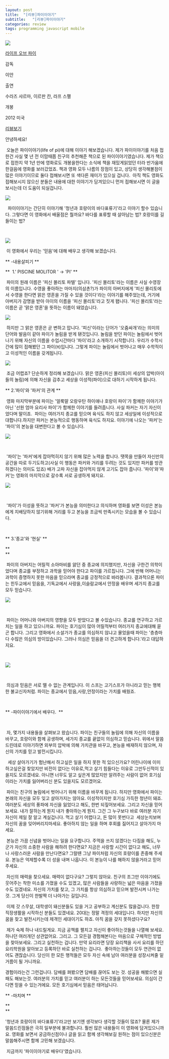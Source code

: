 ```yaml
---
layout: post
title:  "[리뷰]파이이야기"
subtitle:   "[리뷰]파이이야기"
categories: review
tags: programming javascript mobile
---
```

  

 [![](http://imgmovie.naver.com/mdi/mit150/0873/87309_P20_121051.jpg)](http://movie.naver.com/movie/bi/mi/basic.nhn?code=87309) 

 [ 라이프 오브 파이 ](http://movie.naver.com/movie/bi/mi/basic.nhn?code=87309)

 

 감독 

 이안 

 출연 

 수라즈 샤르마, 이르판 칸, 라프 스팰 

 개봉 

 2012 미국 

 

  [리뷰보기](http://movie.naver.com/movie/bi/mi/review.nhn?code=87309)  

 

 

 

안녕하세요! 

 오늘은 파이이야기(life of pi)에 대해 이야기 해보겠습니다. 제가 파이이야기를 처음 접한건 사실 몇 년 전 이맘때쯤 친구의 추천해준 책으로 된 파이이야기였습니다. 제가 책으로 접한지 약 1년 만에 영화로도 개봉을한다는 소식에 책을 재밌게읽었던 터라 반가움에 한걸음에 영화를 보러갔었죠. 책과 영화 모두 나름의 장점이 있고, 상당히 생각해볼점이 많은 이야기이므로 둘다 접해보시면 또 색다른 재미가 있으실 겁니다.  아직 책도 영화도 접해보시지 않으신 분들은 내용에 대한 이야기가 담겨있으니 먼저 접해보시면 이 글을 보시는데 더 도움이 되실겁니다. 

![](http://postfiles11.naver.net/20130413_282/isme2n_1365864995009mY1Y4_JPEG/PI-TITLE.jpg?type=w3)

  파이이야기는 간단히 이야기해 '청년과 호랑이의 바다표류기'라고 이야기 할수 있습니다. 그렇다면 이 영화에서 배울점은 뭘까요? 바다를 표류할 때 살아남는 법? 호랑이를 길들이는 법?  

   

![](http://postfiles10.naver.net/20130413_185/isme2n_1365865126591rx4zc_JPEG/PI-1.jpg?type=w3)

 이 영화에서 우리는 '믿음'에 대해 배우고 생각해 보겠습니다.

** -내용살피기 **

**  1.'  PISCINE MOLITOR  ' → 'PI' **

 파이의 원래 이름은 '피신 몰리토 파텔' 입니다. '피신 몰리토'라는 이름은 사실 수영장의 이름입니다. 수영을 좋아하는 마마지(의삼촌?)가 파이의 아버지에게 '피신 몰리토에서 수영을 한다면 맑은 영혼을 가질 수 있을 것이다'라는 이야기를 해주었는데, 거기에 아버지가 감명을 받아 아이의 이름을 '피신 몰리토'라고 짓게 됍니다. '피신 몰리토'라는 이름은 곧 '맑은 영혼'을 뜻하는 이름이 돼었습니다.

![](http://postfiles3.naver.net/20130414_242/isme2n_1365865203128RXrP4_JPEG/PI-1.jpg?type=w3)

 하지만 그 맑은 영혼은 곧 변하고 맙니다. '피신'이라는 단어가 '오줌싸개'라는 의미의 단어와 발음이 같아 파이가 놀림을 받게 됀것입니다. 놀림을 받던 파이는 놀림에서 벗어나기 위해 자신의 이름을 수업시간마다 '파이'라고 소개하기 시작합니다. 우리가 수학시간에 많이 접해봤던 그 파이(π)입니다. 그렇게 파이는 놀림에서 벗어나고 매우 수학적이고 이성적인 이름을 갖게됩니다.

![](http://postfiles13.naver.net/20130414_204/isme2n_1365865298412J1HqE_JPEG/PI-1.jpg?type=w3)

 조금 어렵죠? 단순하게 정리해 보겠습니다. 맑은 영혼(피신 몰리토)이 세상의 압박(아이들의 놀림)에 의해 자신을 감추고 세상을 이성적(파이)으로 대하기 시작하게 됩니다.

** 2.'파이'와 '파커'의 관계 **

 영화 마지막부분에 파이는 '얼룩말 오랑우탄 하이애나 호랑이 파이'가 함께한 이야기가 아닌 '선원 엄마 요리사 파이'가 함께한 이야기를 들려줍니다. 사실 파커는 자기 자신이었다며 말이죠.  파이는 여러가지 종교를 믿으며 육식도 하지 않고 세상일에 이성적으로 대합니다.하지만 파커는 본능적으로 행동하며 육식도 하지요. 이야기에 나오는 '파커'는 '파이'의 본능을 대변한다고 볼 수 있습니다. 

 ![](http://postfiles16.naver.net/20130414_31/isme2n_1365865467092XQ4Q0_JPEG/PI-1.jpg?type=w3) 

   

  '파이'는 '파커'에게 잡아먹히지 않기 위해 많은 노력을 합니다. 땟목을 만들어 자신만의 공간을 따로 두기도하고(사실 이 행동은 파커와 거리를 두려는 것도 있지만 파커를 방관하겠다는 의미도 있죠) 배가 고파 자신을 잡아먹지 않게 고기도 잡아 줍니다. '파이'와'파커'는 영화의 마지막으로 갈수록 서로 공생하게 돼지요. 

 ![](http://postfiles15.naver.net/20130414_94/isme2n_1365865594250yQTjf_JPEG/PI-1.jpg?type=w3) 

   

  '파이'가 이성을 뜻하고 '파커'가 본능을 의미한다고 의식하며 영화를 보면 이성은 본능에게 지배당하지 않기위해 거리를 두고 본능을 조금씩 만족시키는 모습을 볼 수 있습니다. 

   

 ** 3.'종교'와 '현실' ** 

 **   
 ** 

  파이의 아버지는 어릴적 소아마비를 앓던 중 종교에 의지했지만, 자신을 구한건 의학이었다며 종교를 부정하고 과학을 믿어야 한다고 파이를 가르칩니다. 그에 반해 어머니는 과학이 증명하지 못한 마음을 믿으라며 종교를 긍정적으로 바라봅니다. 결과적으론 파이는 힌두교에서 믿음을, 기독교에서 사랑을,이슬람교에서 안정을 배우며 세가지 종교를 모두 믿습니다. 

 ![](http://postfiles13.naver.net/20130414_204/isme2n_1365865678216UBV8x_JPEG/PI-1.jpg?type=w3) 

   

  파이는 어머니와 아버지의 영향을 모두 받았다고 볼 수있습니다. 종교를 연구하고 가르치는 일을 하고 있으니까요. 파이는 호기심이 많아 어릴적부터 여러가지 종교에대해 묻곤 합니다. 그리고 영화에서 소설가가 종교를 의심하지 않냐고 물었을때 파이는 '층층마다 수많은 의심의 방이있습니다. 그러나 의심은 믿음을 더 견고하게 합니다.'라고 대답하지요.  

   

 ![](http://postfiles6.naver.net/20130414_181/isme2n_1365865738749JVIT8_JPEG/PI-1.jpg?type=w3) 

   

  의심과 믿음은 서로 뗄 수 없는 관계입니다. 이 스프는 고기스프가 아니라고 믿는 행복한 불교신자처럼. 파이는 종교에서 믿음,사랑,안정이라는 가치를 배웠죠. 

   

 ** -파이이야기에서 배우다.  ** 

   

 자, 몇가지 내용들을 살펴보고 왔습니다. 파이는 친구들의 놀림에 의해 자신의 이름을 바꾸고, 호랑이와 함께 공생하며, 세가지 종교를 끝없이 의심하고 믿습니다. 위에서 말씀드린데로 이야기하면 외부의 압박에 의해 가치관을 바꾸고, 본능을 배재하지 않으며, 자신의 가치를 믿고 발전시킵니다.

  세상 살아가기가 험난해서 하고싶은 일을 하지 못한 적 있으신가요? 어린나이에 이미 하고싶은걸 찾았지만 비전이 없다는 이유로,먹고 살기 힘들다는 이유로 그만두신적이 있을지도 모르겠네요. 아니면 너무도 알고 싶은게 많았지만 알려주는 사람이 없어 호기심이라는 가치를 잃어버리신 분도 있을지도 모르겠어요. 

 파이는 친구의 놀림에서 벗어나기 위해 이름을 바꾸게 됩니다. 하지만 영화에서 파이는 본래의 자신을 모두 잊고 살아가지는 않아요. 이성적이지만 호기심 가득한 청년이 돼죠. 여러분도 세상의 풍파에 자신을 잃었다고 해도, 한번 되짚어보세요. 그리고 자신을 믿어보세요. 내가 잘하는게 뭔지 내가 좋아하는게 뭔지. 그건 그 누구보다 바로 여러분 자기 자신이 제일 잘 알고 계실겁니다. 먹고 살기 어렵다고, 돈 많이 못번다고  세상눈치보며 자신의 꿈을 잊어버리지마세요. 좋아하지 않는 일을 하며 후회를 짊어지고 살아가지 마세요.

 본능은 가끔 신념을 벗어나는 일을 요구합니다. 주먹을 쓰지 않겠다는 다짐을 해도, 누군가 자신의 소중한 사람을 해하려 한다면요? 지금은 사랑할 시간이 없다고 해도, 너무나 사랑스러운 사람을 만난다면요? 그럴떈 그냥 파이처럼 자신의 호랑이를 존중해 주세요. 본능은 억제할수록 더 성을 내며 나옵니다. 이 본능이 나를 해하지 않을거라고 믿어주세요.

 자신의 매력을 찾으세요. 매력이 없다구요? 그렇지 않아요. 친구의 조그만 이야기에도 웃어주는 착한 미소를 가졌을 수도 있겠고, 많은 사람들을 사랑하는 넓은 마음을 가졌을 수도 있겠네요. 자신의 가치를 찾고, 그 가치를 항상 의심하고 믿으며 발전시켜 나가는 것. 그게 당신이 한발짝 더 나아가는 길입니다.   

 이제 갓 스무살, 대학생이 돼신분들도 있을 거고 공부하고 계신분도 많을겁니다. 한창 직장생활을 시작하신 분들도 있겠네요. 20대는 정말 격정의 세대입니다. 하지만 자신의 꿈을 찾고 발전시키는데 제격인 세대이기도 하죠. 아직 꿈을 갖지 못하셨다구요?

 제가 숙제 하나 내드릴게요. 지금 공책를 펼치고 자신이 좋아하는것들을 나열해 보세요. 하나던 여러개던 상관없어요. 그리고. 그 모든걸 경험해본다는 마음으로 구체적인 방법을 찾아보세요. 그리고 실천하는 겁니다. 만약 요리라면 당장 요리책을 사서 요리를 하던 요리학원을 알아보고 등록하던 바로 실천하는 겁니다.  좋아하는것들이 모두 연관이 없어도 괜찮습니다. 당신이 한 모든 행적들은 모두 자신 속에 남아 여러분을 성장시켜줄 밑거름이 될 거니까요.

경험이라는건 그런겁니다. 담배를 펴봤으면 담배를 끊어도 보는 것. 성공을 해봤으면 실패도 해보는것. 여러분의 가치를 믿고 여러분이 하는 모든것들을 믿어보세요. 의심이 간다면 믿을 수 있는거에요. 모든 호기심에서 믿음은 태어납니다.  

 ** -마치며 ** 

 **   
 ** 

'청년과 호랑이의 바다표류기'라고만 보기엔 생각보다 생각할 것들이 많죠? 물론 제가 말씀드린점들은 극히 일부분에 불과합니다. 훨씬 많은 내용들이 이 영화에 담겨있으니까요. 영화를 보면서 궁금하신점이나 글을 읽고 함께 생각해보길 원하는 점이 있으신분은 말씀해주시면 함께 고민해 보겠습니다. 

 지금까지 '파이이야기로 배우다'였습니다.

 